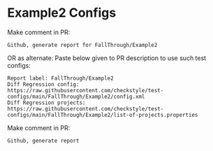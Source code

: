 # Example2 Configs
Make comment in PR:
```
Github, generate report for FallThrough/Example2
```
OR as alternate:
Paste below given to PR description to use such test configs:
```
Report label: FallThrough/Example2
Diff Regression config: https://raw.githubusercontent.com/checkstyle/test-configs/main/FallThrough/Example2/config.xml
Diff Regression projects: https://raw.githubusercontent.com/checkstyle/test-configs/main/FallThrough/Example2/list-of-projects.properties
```
Make comment in PR:
```
Github, generate report
```
